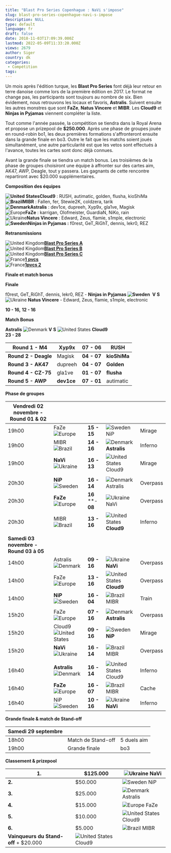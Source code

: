 ```yaml
---
title: "Blast Pro Series Copenhague : NaVi s'impose"
slug: blast-pro-series-copenhague-navi-s-impose
description: NULL
type: default
language: fr
draft: false
date: 2018-11-03T17:09:39.000Z
lastmod: 2022-05-09T11:33:20.000Z
views: 2679
author: Siger
country: dk
categories:
 - Compétition
tags:
---
```

Un mois après l'édition turque, les **Blast Pro Series** font déjà leur retour en terre danoise comme lors de la première édition en 2017\. Le format ne change pas, les participants sont toujours au nombre de six. Bien évidement, nous retrouvons les locaux et favoris, **Astralis**. Suivent ensuite les autres monstres que sont **FaZe**, **Natus Vincere** et **MIBR**. Les **Cloud9** et **Ninjas in Pyjamas** viennent compléter la liste.

Tout comme l'année passée, la compétition se tiendra dans la Royal Arena et propose un prizepool de **$250.000**. Après une phase de groupes jouée en round-robin bo1, les deux premières formations s'affronteront ensuite dans la grande finale en bo3\. Outre le fait que les matchs soient joués simultanément, une autre particularité est que les vetos sont effectués à l'avance, toutes les cartes sont donc déjà connues.

Avant la grande finale se tiendra un match bonus. Les troisièmes de la phase de groupes choisiront une équipe à affronter sur des cartes aim, AK47, AWP, Deagle, tout y passera. Les gagnants de cette rencontre repartiront avec $20.000 supplémentaires.

**Composition des équipes**

**![United States](/images/countries/us.svg)⁠⁠Cloud9** : RUSH, autimatic, golden, flusha, kioShiMa  
**![Brazil](/images/countries/br.svg)⁠MIBR** : Fallen, fer, Stewie2K, coldzera, tarik  
**![Denmark](/images/countries/dk.svg)⁠Astralis** : dev1ce, dupreeh, Xyp9x, gla1ve, Magisk  
![Europe](/images/countries/eu.svg)⁠**FaZe** : karrigan, Olofmeister, GuardiaN, NiKo, rain  
![Ukraine](/images/countries/ua.svg)⁠**Natus Vincere** : Edward, Zeus, flamie, s1mple, electronic  
**![Sweden](/images/countries/se.svg)⁠⁠Ninjas in Pyjamas :** f0rest, GeT\_RiGhT, dennis, lekr0, REZ

**Retransmissions**

![United Kingdom](/images/countries/gb.svg)⁠[**Blast Pro Series A**](https://twitch.tv/blastproseries)  
![United Kingdom](/images/countries/gb.svg)⁠[**Blast Pro Series B**](https://twitch.tv/blastproseries%5Fb)  
![United Kingdom](/images/countries/gb.svg)⁠[**Blast Pro Series C**](https://twitch.tv/blastproseries%5Fc)  
![France](/images/countries/fr.svg)⁠[**1** **pvcs**](https://www.twitch.tv/1pvcs)   
![France](/images/countries/fr.svg)⁠[**1pvcs 2**](http://twitch.tv/1pvcs2)

**Finale et match bonus**

**Finale**

f0rest, GeT\_RiGhT, dennis, lekr0, REZ - **Ninjas in Pyjamas ![Sweden](/images/countries/se.svg)⁠ ⁠** **V** **S** ![Ukraine](/images/countries/ua.svg)⁠ **Natus Vincere** \-⁠ Edward, Zeus, flamie, s1mple, electronic

**10 \- 16,** **12 \- 16**
  
  
**Match Bonus**

**Astralis** ![Denmark](/images/countries/dk.svg)⁠ **V** **S** ![United States](/images/countries/us.svg)⁠ **Cloud9**  
**23 \- 28**

| **Round 1 - M4**     | **Xyp9x**⁠⁠ | **07** **\- 06** | RUSH         |
| -------------------- | ----------- | ---------------- | ------------ |
| **Round 2 - Deagle** | Magisk⁠     | **04 \- 07**     | **kioShiMa** |
| **Round 3 - AK47**   | dupreeh     | **04 \- 07**     | **Golden**   |
| **Round 4 - CZ-75**  | gla1ve      | **01 \- 07**     | **flusha**   |
| **Round 5 - AWP**    | **dev1ce**⁠ | **07** **\- 01** | autimatic    |
  
  
**Phase de groupes**

| **Vendredi 02 novembre - Round 01 & 02** |                                                    |                    |                                                         |          |
| ---------------------------------------- | -------------------------------------------------- | ------------------ | ------------------------------------------------------- | -------- |
| 19h00                                    | FaZe ![Europe](/images/countries/eu.svg)⁠ ⁠        | **15 - 15**        | ![Sweden](/images/countries/se.svg)⁠ NiP                | Mirage   |
| 19h00                                    | MIBR![Brazil](/images/countries/br.svg)⁠           | **14 \- 16**       | ![Denmark](/images/countries/dk.svg)⁠ **Astralis**      | Inferno  |
| 19h00                                    | **NaVi** ![Ukraine](/images/countries/ua.svg)⁠ ⁠   | **16** **\- 13**   | ![United States](/images/countries/us.svg)⁠ Cloud9      | Mirage   |
| |                                        |                                                    |                    |                                                         |          |
| 20h30                                    | **NiP** ![Sweden](/images/countries/se.svg)⁠       | **16** **\- 14**   | ![Denmark](/images/countries/dk.svg)⁠ Astralis          | Overpass |
| 20h30                                    | **FaZe** ![Europe](/images/countries/eu.svg)       | **16** **\- **08** | ![Ukraine](/images/countries/ua.svg)⁠ NaVi              | Overpass |
| 20h30                                    | MIBR ![Brazil](/images/countries/br.svg)           | **13 \- 16**       | ![United States](/images/countries/us.svg)⁠ ⁠**Cloud9** | Inferno  |
| |                                        |                                                    |                    |                                                         |          |
| **Samedi 03 novembre - Round 03 à 05**   |                                                    |                    |                                                         |          |
| 14h00                                    | Astralis ![Denmark](/images/countries/dk.svg)      | **09 \- 16**       | ![Ukraine](/images/countries/ua.svg)⁠ **NaVi**          | Overpass |
| 14h00                                    | FaZe ![Europe](/images/countries/eu.svg)           | **13 \- 16**       | ![United States](/images/countries/us.svg)⁠ ⁠**Cloud9** | Overpass |
| 14h00                                    | **NiP** ![Sweden](/images/countries/se.svg)        | **16** **\- 04**   | ![Brazil](/images/countries/br.svg)⁠ MIBR               | Train    |
| |                                        |                                                    |                    |                                                         |          |
| 15h20                                    | FaZe ![Europe](/images/countries/eu.svg)           | **07 \- 16**       | ![Denmark](/images/countries/dk.svg)⁠ **Astralis**      | Overpass |
| 15h20                                    | Cloud9 ![United States](/images/countries/us.svg)⁠ | **09 \- 16**       | ![Sweden](/images/countries/se.svg)⁠ **NiP**            | Mirage   |
| 15h20                                    | **NaVi** ![Ukraine](/images/countries/ua.svg)      | **16** **\- 14**   | ![Brazil](/images/countries/br.svg)⁠ MIBR               | Overpass |
| |                                        |                                                    |                    |                                                         |          |
| 16h40                                    | **Astralis** ![Denmark](/images/countries/dk.svg)⁠ | **16** **\- 14**   | ![United States](/images/countries/us.svg)⁠ Cloud9      | Inferno  |
| 16h40                                    | **FaZe** ![Europe](/images/countries/eu.svg)       | **16** **\- 07**   | ![Brazil](/images/countries/br.svg)⁠ MIBR               | Cache    |
| 16h40                                    | NiP ![Sweden](/images/countries/se.svg)⁠           | **10 \- 16**       | ![Ukraine](/images/countries/ua.svg)⁠ **NaVi**          | Inferno  |

  
**Grande finale & match de Stand-off**

| **Samedi 29 septembre** |                    |             |
| ----------------------- | ------------------ | ----------- |
| 18h00                   | Match de Stand-off | 5 duels aim |
| 19h00                   | Grande finale      | bo3         |

  
**Classement & prizepool**

| **1.**                                 | $125.000                                           | ![Ukraine](/images/countries/ua.svg)⁠ NaVi         |
| -------------------------------------- | -------------------------------------------------- | -------------------------------------------------- |
| **2.**                                 | $50.000                                            | ![Sweden](/images/countries/se.svg)⁠ NiP           |
| **3.**                                 | $25.000                                            | ![Denmark](/images/countries/dk.svg)⁠ Astralis     |
| **4.**                                 | $15.000                                            | ![Europe](/images/countries/eu.svg)⁠ FaZe          |
| **5.**                                 | $10.000                                            | ![United States](/images/countries/us.svg)⁠ Cloud9 |
| **6.**                                 | $5.000                                             | ![Brazil](/images/countries/br.svg)⁠ MIBR          |
| **Vainqueurs du Stand-off** \+ $20.000 | ![United States](/images/countries/us.svg)⁠ Cloud9 |                                                    |
